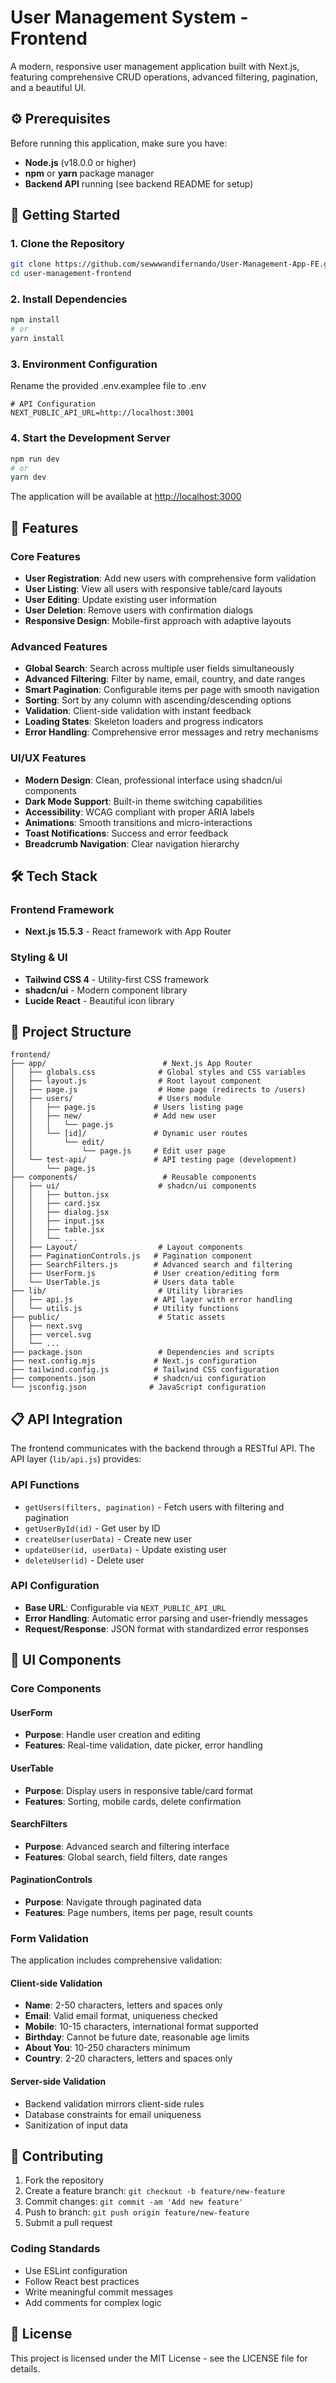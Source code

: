 # User Management System - Frontend

A modern, responsive user management application built with Next.js, featuring comprehensive CRUD operations, advanced filtering, pagination, and a beautiful UI.

## ⚙️ Prerequisites

Before running this application, make sure you have:

- **Node.js** (v18.0.0 or higher)
- **npm** or **yarn** package manager
- **Backend API** running (see backend README for setup)

## 🚀 Getting Started

### 1. Clone the Repository

```bash
git clone https://github.com/sewwwandifernando/User-Management-App-FE.git
cd user-management-frontend
```

### 2. Install Dependencies

```bash
npm install
# or
yarn install
```

### 3. Environment Configuration

Rename the provided .env.examplee file to .env

```env
# API Configuration
NEXT_PUBLIC_API_URL=http://localhost:3001

```

### 4. Start the Development Server

```bash
npm run dev
# or
yarn dev
```

The application will be available at [http://localhost:3000](http://localhost:3000)

## 🚀 Features

### Core Features
- **User Registration**: Add new users with comprehensive form validation
- **User Listing**: View all users with responsive table/card layouts
- **User Editing**: Update existing user information
- **User Deletion**: Remove users with confirmation dialogs
- **Responsive Design**: Mobile-first approach with adaptive layouts

### Advanced Features
- **Global Search**: Search across multiple user fields simultaneously
- **Advanced Filtering**: Filter by name, email, country, and date ranges
- **Smart Pagination**: Configurable items per page with smooth navigation
- **Sorting**: Sort by any column with ascending/descending options
- **Validation**: Client-side validation with instant feedback
- **Loading States**: Skeleton loaders and progress indicators
- **Error Handling**: Comprehensive error messages and retry mechanisms

### UI/UX Features
- **Modern Design**: Clean, professional interface using shadcn/ui components
- **Dark Mode Support**: Built-in theme switching capabilities
- **Accessibility**: WCAG compliant with proper ARIA labels
- **Animations**: Smooth transitions and micro-interactions
- **Toast Notifications**: Success and error feedback
- **Breadcrumb Navigation**: Clear navigation hierarchy

## 🛠️ Tech Stack

### Frontend Framework
- **Next.js 15.5.3** - React framework with App Router

### Styling & UI
- **Tailwind CSS 4** - Utility-first CSS framework
- **shadcn/ui** - Modern component library
- **Lucide React** - Beautiful icon library

## 📁 Project Structure

```
frontend/
├── app/                          # Next.js App Router
│   ├── globals.css              # Global styles and CSS variables
│   ├── layout.js                # Root layout component
│   ├── page.js                  # Home page (redirects to /users)
│   ├── users/                   # Users module
│   │   ├── page.js             # Users listing page
│   │   ├── new/                # Add new user
│   │   │   └── page.js
│   │   └── [id]/               # Dynamic user routes
│   │       └── edit/
│   │           └── page.js     # Edit user page
│   └── test-api/               # API testing page (development)
│       └── page.js
├── components/                   # Reusable components
│   ├── ui/                      # shadcn/ui components
│   │   ├── button.jsx
│   │   ├── card.jsx
│   │   ├── dialog.jsx
│   │   ├── input.jsx
│   │   ├── table.jsx
│   │   └── ...
│   ├── Layout/                  # Layout components
│   ├── PaginationControls.js   # Pagination component
│   ├── SearchFilters.js        # Advanced search and filtering
│   ├── UserForm.js             # User creation/editing form
│   └── UserTable.js            # Users data table
├── lib/                         # Utility libraries
│   ├── api.js                  # API layer with error handling
│   └── utils.js                # Utility functions
├── public/                      # Static assets
│   ├── next.svg
│   ├── vercel.svg
│   └── ...
├── package.json                 # Dependencies and scripts
├── next.config.mjs             # Next.js configuration
├── tailwind.config.js          # Tailwind CSS configuration
├── components.json             # shadcn/ui configuration
└── jsconfig.json              # JavaScript configuration
```

## 📋 API Integration

The frontend communicates with the backend through a RESTful API. The API layer (`lib/api.js`) provides:

### API Functions
- `getUsers(filters, pagination)` - Fetch users with filtering and pagination
- `getUserById(id)` - Get user by ID
- `createUser(userData)` - Create new user
- `updateUser(id, userData)` - Update existing user
- `deleteUser(id)` - Delete user

### API Configuration
- **Base URL**: Configurable via `NEXT_PUBLIC_API_URL`
- **Error Handling**: Automatic error parsing and user-friendly messages
- **Request/Response**: JSON format with standardized error responses

## 🎨 UI Components

### Core Components

#### UserForm
- **Purpose**: Handle user creation and editing
- **Features**: Real-time validation, date picker, error handling

#### UserTable
- **Purpose**: Display users in responsive table/card format
- **Features**: Sorting, mobile cards, delete confirmation

#### SearchFilters
- **Purpose**: Advanced search and filtering interface
- **Features**: Global search, field filters, date ranges

#### PaginationControls
- **Purpose**: Navigate through paginated data
- **Features**: Page numbers, items per page, result counts

### Form Validation

The application includes comprehensive validation:

#### Client-side Validation
- **Name**: 2-50 characters, letters and spaces only
- **Email**: Valid email format, uniqueness checked
- **Mobile**: 10-15 characters, international format supported
- **Birthday**: Cannot be future date, reasonable age limits
- **About You**: 10-250 characters minimum
- **Country**: 2-20 characters, letters and spaces only

#### Server-side Validation
- Backend validation mirrors client-side rules
- Database constraints for email uniqueness
- Sanitization of input data

## 🤝 Contributing

1. Fork the repository
2. Create a feature branch: `git checkout -b feature/new-feature`
3. Commit changes: `git commit -am 'Add new feature'`
4. Push to branch: `git push origin feature/new-feature`
5. Submit a pull request

### Coding Standards
- Use ESLint configuration
- Follow React best practices
- Write meaningful commit messages
- Add comments for complex logic

## 📄 License

This project is licensed under the MIT License - see the LICENSE file for details.


